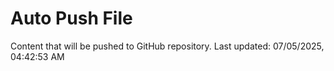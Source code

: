 # Auto Push File

Content that will be pushed to GitHub repository.
Last updated: 07/05/2025, 04:42:53 AM
